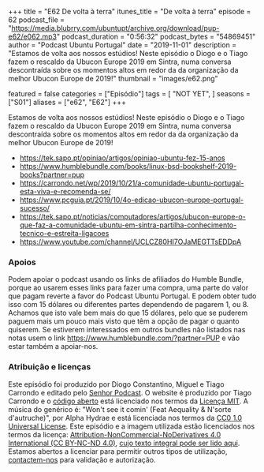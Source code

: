 +++
title = "E62 De volta à terra"
itunes_title = "De volta à terra"
episode = 62
podcast_file = "https://media.blubrry.com/ubuntupt/archive.org/download/pup-e62/e062.mp3"
podcast_duration = "0:56:32"
podcast_bytes = "54869451"
author = "Podcast Ubuntu Portugal"
date = "2019-11-01"
description = "Estamos de volta aos nossos estúdios! Neste episódio o Diogo e o Tiago fazem o rescaldo da Ubucon Europe 2019 em Sintra, numa conversa descontraída sobre os momentos altos em redor da da organização da melhor Ubucon Europe de 2019!"
thumbnail = "images/e62.png"

featured = false
categories = ["Episódio"]
tags = [
  "NOT YET",
]
seasons = ["S01"]
aliases = ["e62", "E62"]
+++

Estamos de volta aos nossos estúdios! Neste episódio o Diogo e o Tiago fazem o rescaldo da Ubucon Europe 2019 em Sintra, numa conversa descontraída sobre os momentos altos em redor da da organização da melhor Ubucon Europe de 2019!

* https://tek.sapo.pt/opiniao/artigos/opiniao-ubuntu-fez-15-anos
* https://www.humblebundle.com/books/linux-bsd-bookshelf-2019-books?partner=pup
* https://carrondo.net/wp/2019/10/21/a-comunidade-ubuntu-portugal-esta-viva-e-recomenda-se/
* https://www.pcguia.pt/2019/10/4o-edicao-ubucon-europe-portugal-sucesso/
* https://tek.sapo.pt/noticias/computadores/artigos/ubucon-europe-o-que-faz-a-comunidade-ubuntu-em-sintra-partilha-conhecimento-tecnico-e-estreita-ligacoes
* https://www.youtube.com/channel/UCLCZ80HI7OJaMEGTTsEDDpA


### Apoios
Podem apoiar o podcast usando os links de afiliados do Humble Bundle, porque ao usarem esses links para fazer uma compra, uma parte do valor que pagam reverte a favor do Podcast Ubuntu Portugal.
E podem obter tudo isso com 15 dólares ou diferentes partes dependendo de pagarem 1, ou 8.
Achamos que isto vale bem mais do que 15 dólares, pelo que se puderem paguem mais um pouco mais visto que têm a opção de pagar o quanto quiserem.
Se estiverem interessados em outros bundles não listados nas notas usem o link https://www.humblebundle.com/?partner=PUP e vão estar também a apoiar-nos.

### Atribuição e licenças
Este episódio foi produzido por Diogo Constantino, Miguel e Tiago Carrondo e editado pelo [Senhor Podcast](https://senhorpodcast.pt/).
O website é produzido por Tiago Carrondo e o [código aberto](https://gitlab.com/podcastubuntuportugal/website) está licenciado nos termos da [Licença MIT](https://gitlab.com/podcastubuntuportugal/website/main/LICENSE).
A música do genérico é: "Won't see it comin' (Feat Aequality & N'sorte d'autruche)", por Alpha Hydrae e está licenciada nos termos da [CC0 1.0 Universal License](https://creativecommons.org/publicdomain/zero/1.0/).
Este episódio e a imagem utilizada estão licenciados nos termos da licença: [Attribution-NonCommercial-NoDerivatives 4.0 International (CC BY-NC-ND 4.0)](https://creativecommons.org/licenses/by-nc-nd/4.0/), [cujo texto integral pode ser lido aqui](https://creativecommons.org/licenses/by-nc-nd/4.0/legalcode). Estamos abertos a licenciar para permitir outros tipos de utilização, [contactem-nos](https://podcastubuntuportugal.org/contactos) para validação e autorização.

